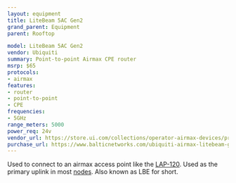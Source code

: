 ```yaml
---
layout: equipment
title: LiteBeam 5AC Gen2
grand_parent: Equipment
parent: Rooftop

model: LiteBeam 5AC Gen2
vendor: Ubiquiti
summary: Point-to-point Airmax CPE router
msrp: $65
protocols:
- airmax
features:
- router
- point-to-point
- CPE
frequencies:
- 5GHz
range_meters: 5000
power_req: 24v
vendor_url: https://store.ui.com/collections/operator-airmax-devices/products/litebeam-5ac-gen2
purchase_url: https://www.balticnetworks.com/ubiquiti-airmax-litebeam-gen-2-5ac-2-4-5ghz-23dbi-cpe-us
---
```


Used to connect to an airmax access point like the [LAP-120](/equipment/lap120). Used as the primary uplink in most [nodes](/docs/nodes). Also known as LBE for short.
